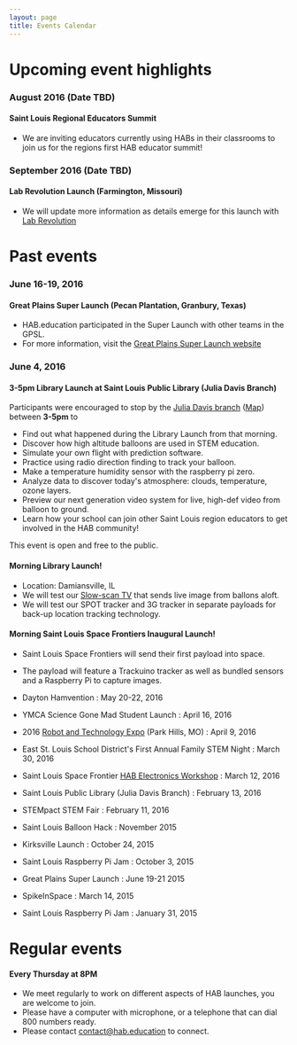 ```yaml
---
layout: page
title: Events Calendar
---
```


# Upcoming event highlights

### August 2016 (Date TBD)

#### Saint Louis Regional Educators Summit


- We are inviting educators currently using HABs in their classrooms to join us for the regions first HAB educator summit!
 

### September 2016 (Date TBD)

#### Lab Revolution Launch (Farmington, Missouri)


- We will update more information as details emerge for this launch with [Lab Revolution](labrevo.org)


# Past events

### June 16-19, 2016

#### Great Plains Super Launch (Pecan Plantation, Granbury, Texas)


- HAB.education participated in the Super Launch with other teams in the GPSL.
- For more information, visit the [Great Plains Super Launch website](http://superlaunch.org/)

### June 4, 2016

#### 3-5pm Library Launch at Saint Louis Public Library (Julia Davis Branch)

Participants were encouraged to stop by the [Julia Davis branch](http://www.slpl.org/slpl/library/article240098545.asp) ([Map](https://goo.gl/maps/Z6UEP3J4PmR2)) between **3-5pm** to
- Find out what happened during the Library Launch from that morning.
- Discover how high altitude balloons are used in STEM education.
- Simulate your own flight with prediction software.
- Practice using radio direction finding to track your balloon.
- Make a temperature humidity sensor with the raspberry pi zero.
- Analyze data to discover today's atmosphere: clouds, temperature, ozone layers.
- Preview our next generation video system for live, high-def video from balloon to ground.
- Learn how your school can join other Saint Louis region educators to get involved in the HAB community!

This event is open and free to the public.

#### Morning Library Launch!

- Location: Damiansville, IL
- We will test our [Slow-scan TV](https://en.wikipedia.org/wiki/Slow-scan_television) that sends live image from ballons aloft. 
- We will test our SPOT tracker and 3G tracker in separate payloads for back-up location tracking technology.

#### Morning Saint Louis Space Frontiers Inaugural Launch!

- Saint Louis Space Frontiers will send their first payload into space.
- The payload will feature a Trackuino tracker as well as bundled sensors and a Raspberry Pi to capture images.

- Dayton Hamvention : May 20-22, 2016 
- YMCA Science Gone Mad Student Launch : April 16, 2016
- 2016 [Robot and Technology Expo](https://sites.google.com/site/2016robotechnoexpo/) (Park Hills, MO) : April 9, 2016
- East St. Louis School District's First Annual Family STEM Night : March 30, 2016
- Saint Louis Space Frontier [HAB Electronics Workshop](http://www.meetup.com/Saint-Louis-Space-Frontier-Meetup/events/229409905/?_af=event&_af_eid=229409905) : March 12, 2016
- Saint Louis Public Library (Julia Davis Branch) : February 13, 2016
- STEMpact STEM Fair : February 11, 2016
- Saint Louis Balloon Hack : November 2015
- Kirksville Launch : October 24, 2015
- Saint Louis Raspberry Pi Jam : October 3, 2015
- Great Plains Super Launch : June 19-21 2015
- SpikeInSpace : March 14, 2015
- Saint Louis Raspberry Pi Jam : January 31, 2015

# Regular events

#### Every Thursday at 8PM

- We meet regularly to work on different aspects of HAB launches, you are welcome to join. 
- Please have a computer with microphone, or a telephone that can dial 800 numbers ready.
- Please contact contact@hab.education to connect. 

 
